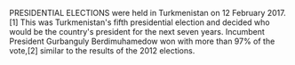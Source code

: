 PRESIDENTIAL ELECTIONS were held in Turkmenistan on 12 February 2017.[1] This was Turkmenistan's fifth presidential election and decided who would be the country's president for the next seven years. Incumbent President Gurbanguly Berdimuhamedow won with more than 97% of the vote,[2] similar to the results of the 2012 elections.
